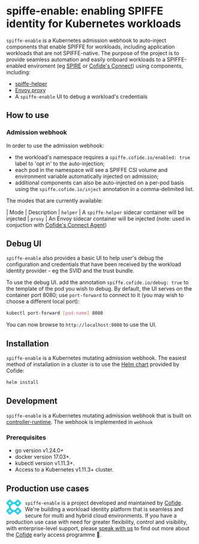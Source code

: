 # spiffe-enable: enabling SPIFFE identity for Kubernetes workloads

`spiffe-enable` is a Kubernetes admission webhook to auto-inject components that enable SPIFFE for workloads, including application workloads that are not SPIFFE-native. The purpose of the project is to provide seamless automation and easily onboard workloads to a SPIFFE-enabled enviroment (eg [SPIRE](https://github.com/spiffe/spire) or [Cofide's Connect](#production-use-cases)) using components, including:

- [spiffe-helper](https://github.com/spiffe/spiffe-helper)
- [Envoy proxy](https://github.com/envoyproxy/envoy)
- A `spiffe-enable` UI to debug a workload's credentials

## How to use

### Admission webhook

In order to use the admission webhook:

- the workload's namespace requires a `spiffe.cofide.io/enabled: true` label to 'opt in' to the auto-injection;
- each pod in the namespace will see a SPIFFE CSI volume and environment variable automatically injected on admission;
- additional components can also be auto-injected on a per-pod basis using the `spiffe.cofide.io/inject` annotation in a comma-delimited list.

The modes that are currently available:

|  Mode | Description
| `helper` | A `spiffe-helper` sidecar container will be injected 
| `proxy` | An Envoy sidecar container will be injected  (note: used in conjuction with [Cofide's Connect Agent](#production-use-cases))

## Debug UI

`spiffe-enable` also provides a basic UI to help user's debug the configuration and credentials that have been received by the workload identity provider - eg the SVID and the trust bundle. 

To use the debug UI. add the annotation `spiffe.cofide.io/debug: true` to the template of the pod you wish to debug. By default, the UI serves on the container port 8080; use `port-forward` to connect to it (you may wish to choose a different local port):

```sh
kubectl port-forward [pod-name] 8080 
```

You can now browse to `http://localhost:8080` to use the UI.

## Installation

`spiffe-enable` is a Kubernetes mutating admission webhook. The easiest method of installation in a cluster is to use the [Helm chart](https://github.com/cofide/helm-charts) provided by Cofide:

```sh
helm install
```

## Development

`spiffe-enable` is a Kubernetes mutating admission webhook that is built on [controller-runtime](https://github.com/kubernetes-sigs/controller-runtime).
The webhook is implemented in `webhook`

### Prerequisites

- go version v1.24.0+
- docker version 17.03+.
- kubectl version v1.11.3+.
- Access to a Kubernetes v1.11.3+ cluster.

## Production use cases

<div style="float: left; margin-right: 10px;">
    <a href="https://www.cofide.io">
        <img src="docs/img/cofide-colour-blue.svg" width="40" alt="Cofide">
    </a>
</div>

`spiffe-enable` is a project developed and maintained by [Cofide](https://www.cofide.io). We're building a workload identity platform that is seamless and secure for multi and hybrid cloud environments. If you have a production use case with need for greater flexibility, control and visibility, with enterprise-level support, please [speak with us](mailto:hello@cofide.io) to find out more about the [Cofide](https://www.cofide.io) early access programme 👀.

